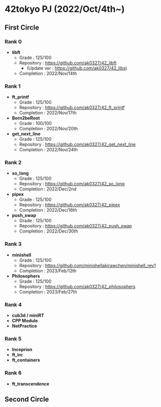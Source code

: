 # 42tokyo PJ (2022/Oct/4th~)

## First Circle
### Rank 0
- **libft**
  - Grade : 125/100
  - Repository : https://github.com/ak0327/42_libft
    - (Update ver : https://github.com/ak0327/42_libs)
  - Completion : 2022/Nov/14th

### Rank 1
- **ft_printf**
  - Grade : 125/100
  - Repository : https://github.com/ak0327/42_ft_printf
  - Completion : 2022/Nov/17th
- **Born2beRoot**
  - Grade : 100/100
  - Completion : 2022/Nov/20th
- **get_next_line**
  - Grade : 125/100
  - Repository : https://github.com/ak0327/42_get_next_line
  - Completion : 2022/Nov/24th

### Rank 2
- **so_long**
  - Grade : 125/100
  - Repository : https://github.com/ak0327/42_so_long
  - Completion : 2022/Dec/2nd
- **pipex**
  - Grade : 125/100
  - Repository : https://github.com/ak0327/42_pipex
  - Completion : 2022/Dec/16th
- **push_swap**
  - Grade : 125/100
  - Repository : https://github.com/ak0327/42_push_swap
  - Completion : 2022/Dec/30th

### Rank 3
- **minishell**
  - Grade : 125/100
  - Repository : https://github.com/minishellakirawchen/minishell_rev1
  - Completion : 2023/Feb/12th
- **Philosophers**
  - Grade : 125/100
  - Repository : https://github.com/ak0327/42_philosophers
  - Completion : 2023/Feb/27th

### Rank 4
- **cub3d / miniRT**
- **CPP Module**
- **NetPractice**

### Rank 5
- **Inceprion**
- **ft_irc**
- **ft_containers**

### Rank 6
- **ft_transcendence**

## Second Circle
